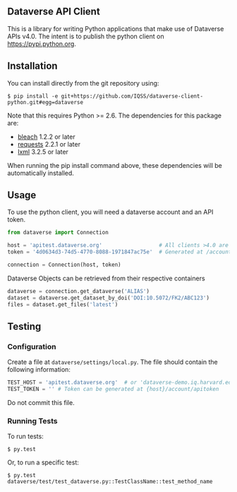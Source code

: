 ## Dataverse API Client

This is a library for writing Python applications that make use of Dataverse
APIs v4.0.  The intent is to publish the python client on https://pypi.python.org.

## Installation

You can install directly from the git repository using:

    $ pip install -e git+https://github.com/IQSS/dataverse-client-python.git#egg=dataverse
    
Note that this requires Python >= 2.6. The dependencies for this package are:

* [bleach](https://pypi.python.org/pypi/bleach) 1.2.2 or later
* [requests](http://docs.python-requests.org/en/latest/) 2.2.1 or later
* [lxml](http://lxml.de/) 3.2.5 or later

When running the pip install command above, these dependencies will be automatically installed.

## Usage

To use the python client, you will need a dataverse account and an API token.
```python
from dataverse import Connection

host = 'apitest.dataverse.org'                  # All clients >4.0 are supported
token = '4d0634d3-74d5-4770-8088-1971847ac75e'  # Generated at /account/apitoken

connection = Connection(host, token)
```

Dataverse Objects can be retrieved from their respective containers
```python
dataverse = connection.get_dataverse('ALIAS')
dataset = dataverse.get_dataset_by_doi('DOI:10.5072/FK2/ABC123')
files = dataset.get_files('latest')
```

## Testing

### Configuration

Create a file at `dataverse/settings/local.py`. The file should contain the following
information:

```python
TEST_HOST = 'apitest.dataverse.org'  # or 'dataverse-demo.iq.harvard.edu'
TEST_TOKEN = '' # Token can be generated at {host}/account/apitoken
```

Do not commit this file.

### Running Tests

To run tests:

    $ py.test

Or, to run a specific test:

    $ py.test dataverse/test/test_dataverse.py::TestClassName::test_method_name